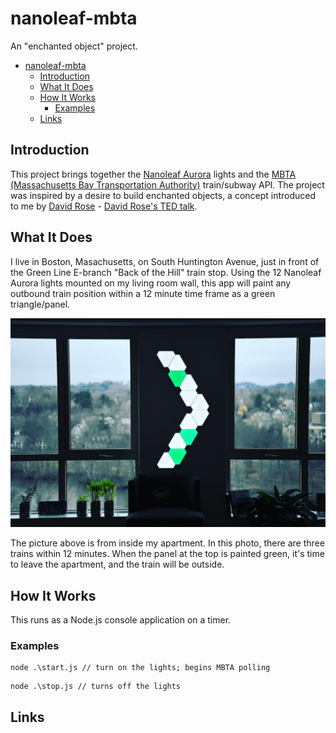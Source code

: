 # nanoleaf-mbta
An "enchanted object" project.

<!-- TOC -->

- [nanoleaf-mbta](#nanoleaf-mbta)
  - [Introduction](#introduction)
  - [What It Does](#what-it-does)
  - [How It Works](#how-it-works)
    - [Examples](#examples)
  - [Links](#links)

<!-- /TOC -->

## Introduction
This project brings together the [Nanoleaf Aurora](https://nanoleaf.me/en/) lights and the [MBTA (Massachusetts Bay Transportation Authority)](https://www.mbta.com/) train/subway API. The project was inspired by a desire to build enchanted objects, a concept introduced to me by [David Rose](https://enchantedobjects.com/) - [David Rose's TED talk](https://www.youtube.com/watch?v=I_AhhhcceXk).

## What It Does
I live in Boston, Masachusetts, on South Huntington Avenue, just in front of the Green Line E-branch "Back of the Hill" train stop.  Using the 12 Nanoleaf Aurora lights mounted on my living room wall, this app will paint any outbound train position within a 12 minute time frame as a green triangle/panel.

![MBTA E-Line](https://github.com/forestb/nanoleaf-mbta/blob/master/assets/28165167_713515882455_824425281038214315_o.jpg)

The picture above is from inside my apartment. In this photo, there are three trains within 12 minutes. When the panel at the top is painted green, it's time to leave the apartment, and the train will be outside.

## How It Works
This runs as a Node.js console application on a timer.

### Examples
```
node .\start.js // turn on the lights; begins MBTA polling
```

```
node .\stop.js // turns off the lights
```

## Links
